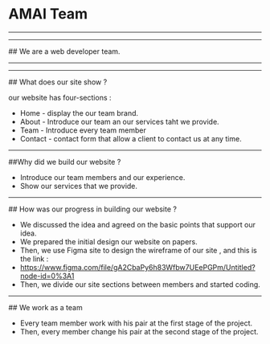 # AMAI Team
<hr><hr>
## We are a web developer team.
<hr><hr>
## What does our site show ?

our website has four-sections :
* Home - display the our team brand.
* About - Introduce our team an our services taht we provide.
* Team - Introduce every team member
* Contact - contact form that allow a client to contact us at any time.
<hr>
##Why did we build our website ?

* Introduce our team members and our experience.
* Show our services that we provide.
<hr>
## How was our progress in building our website ?

* We discussed the idea and agreed on the basic points that support our idea. 
* We prepared the initial design our website on papers.
* Then, we use Figma site to design the wireframe of our site , and this is the link :
* https://www.figma.com/file/gA2CbaPy6h83Wfbw7UEePGPm/Untitled?node-id=0%3A1
* Then, we divide our site sections between members and started coding.
<hr>
## We work as a team 

* Every team member work with his pair at the first stage of the project.
* Then, every member change his pair at the second stage of the project.


